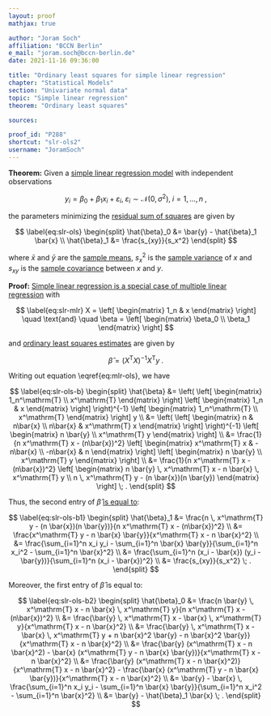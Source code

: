 ```yaml
---
layout: proof
mathjax: true

author: "Joram Soch"
affiliation: "BCCN Berlin"
e_mail: "joram.soch@bccn-berlin.de"
date: 2021-11-16 09:36:00

title: "Ordinary least squares for simple linear regression"
chapter: "Statistical Models"
section: "Univariate normal data"
topic: "Simple linear regression"
theorem: "Ordinary least squares"

sources:

proof_id: "P288"
shortcut: "slr-ols2"
username: "JoramSoch"
---
```



**Theorem:** Given a [simple linear regression model](/D/slr) with independent observations

$$ \label{eq:slr}
y_i = \beta_0 + \beta_1 x_i + \varepsilon_i, \; \varepsilon_i \sim \mathcal{N}(0, \sigma^2), \; i = 1,\ldots,n \; ,
$$

the parameters minimizing the [residual sum of squares](/D/rss) are given by

$$ \label{eq:slr-ols}
\begin{split}
\hat{\beta}_0 &= \bar{y} - \hat{\beta}_1 \bar{x} \\
\hat{\beta}_1 &= \frac{s_{xy}}{s_x^2}
\end{split}
$$

where $\bar{x}$ and $\bar{y}$ are the [sample means](/D/mean-samp), $s_x^2$ is the [sample variance](/D/var-samp) of $x$ and $s_{xy}$ is the [sample covariance](/D/cov-samp) between $x$ and $y$.


**Proof:** [Simple linear regression is a special case of multiple linear regression](/P/slr-mlr) with

$$ \label{eq:slr-mlr}
X = \left[ \begin{matrix} 1_n & x \end{matrix} \right] \quad \text{and} \quad \beta = \left[ \begin{matrix} \beta_0 \\ \beta_1 \end{matrix} \right]
$$

and [ordinary least squares estimates](/P/mlr-ols) are given by

$$ \label{eq:mlr-ols}
\hat{\beta} = (X^\mathrm{T} X)^{-1} X^\mathrm{T} y \; .
$$

Writing out equation \eqref{eq:mlr-ols}, we have

$$ \label{eq:slr-ols-b}
\begin{split}
\hat{\beta} &= \left( \left[ \begin{matrix} 1_n^\mathrm{T} \\ x^\mathrm{T} \end{matrix} \right] \left[ \begin{matrix} 1_n & x \end{matrix} \right] \right)^{-1} \left[ \begin{matrix} 1_n^\mathrm{T} \\ x^\mathrm{T} \end{matrix} \right] y \\
&= \left( \left[ \begin{matrix} n & n\bar{x} \\ n\bar{x} & x^\mathrm{T} x \end{matrix} \right] \right)^{-1} \left[ \begin{matrix} n \bar{y} \\ x^\mathrm{T} y \end{matrix} \right] \\
&= \frac{1}{n x^\mathrm{T} x - (n\bar{x})^2} \left[ \begin{matrix} x^\mathrm{T} x & -n\bar{x} \\ -n\bar{x} & n \end{matrix} \right]  \left[ \begin{matrix} n \bar{y} \\ x^\mathrm{T} y \end{matrix} \right] \\
&= \frac{1}{n x^\mathrm{T} x - (n\bar{x})^2} \left[ \begin{matrix} n \bar{y} \, x^\mathrm{T} x - n \bar{x} \, x^\mathrm{T} y \\ n \, x^\mathrm{T} y - (n \bar{x})(n \bar{y}) \end{matrix} \right] \; .
\end{split}
$$

Thus, the second entry of $\hat{\beta}$ [is equal to](/P/slr-ols):

$$ \label{eq:slr-ols-b1}
\begin{split}
\hat{\beta}_1 &= \frac{n \, x^\mathrm{T} y - (n \bar{x})(n \bar{y})}{n x^\mathrm{T} x - (n\bar{x})^2} \\
&= \frac{x^\mathrm{T} y - n \bar{x} \bar{y}}{x^\mathrm{T} x - n \bar{x}^2} \\
&= \frac{\sum_{i=1}^n x_i y_i - \sum_{i=1}^n \bar{x} \bar{y}}{\sum_{i=1}^n x_i^2 - \sum_{i=1}^n \bar{x}^2} \\
&= \frac{\sum_{i=1}^n (x_i - \bar{x}) (y_i - \bar{y})}{\sum_{i=1}^n (x_i - \bar{x})^2} \\
&= \frac{s_{xy}}{s_x^2} \; .
\end{split}
$$

Moreover, the first entry of $\hat{\beta}$ is equal to:

$$ \label{eq:slr-ols-b2}
\begin{split}
\hat{\beta}_0 &= \frac{n \bar{y} \, x^\mathrm{T} x - n \bar{x} \, x^\mathrm{T} y}{n x^\mathrm{T} x - (n\bar{x})^2} \\
&= \frac{\bar{y} \, x^\mathrm{T} x - \bar{x} \, x^\mathrm{T} y}{x^\mathrm{T} x - n \bar{x}^2} \\
&= \frac{\bar{y} \, x^\mathrm{T} x - \bar{x} \, x^\mathrm{T} y + n \bar{x}^2 \bar{y} - n \bar{x}^2 \bar{y}}{x^\mathrm{T} x - n \bar{x}^2} \\
&= \frac{\bar{y} (x^\mathrm{T} x - n \bar{x}^2) - \bar{x} (x^\mathrm{T} y - n \bar{x} \bar{y})}{x^\mathrm{T} x - n \bar{x}^2} \\
&= \frac{\bar{y} (x^\mathrm{T} x - n \bar{x}^2)}{x^\mathrm{T} x - n \bar{x}^2} - \frac{\bar{x} (x^\mathrm{T} y - n \bar{x} \bar{y})}{x^\mathrm{T} x - n \bar{x}^2} \\
&= \bar{y} - \bar{x} \, \frac{\sum_{i=1}^n x_i y_i - \sum_{i=1}^n \bar{x} \bar{y}}{\sum_{i=1}^n x_i^2 - \sum_{i=1}^n \bar{x}^2} \\
&= \bar{y} - \hat{\beta}_1 \bar{x} \; .
\end{split}
$$